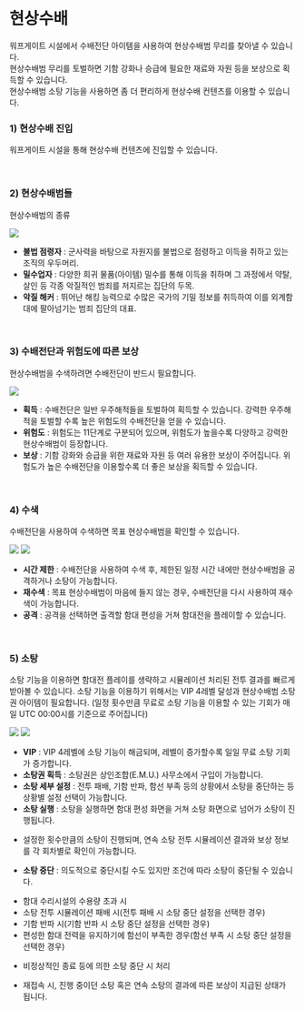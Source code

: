 # 현상수배

워프게이트 시설에서 수배전단 아이템을 사용하여 현상수배범 무리를 찾아낼 수 있습니다.<br>
현상수배범 무리를 토벌하면 기함 강화나 승급에 필요한 재료와 자원 등을 보상으로 획득할 수 있습니다.<br>
현상수배범 소탕 기능을 사용하면 좀 더 편리하게 현상수배 컨텐츠를 이용할 수 있습니다.

### 1) 현상수배 진입

워프게이트 시설을 통해 현상수배 컨텐츠에 진입할 수 있습니다.

<br>

### 2) 현상수배범들

현상수배범의 종류

![](http://astrokings.s3.amazonaws.com/html/img/help/504_01.jpg)

- **불법 점령자** : 군사력을 바탕으로 자원지를 불법으로 점령하고 이득을 취하고 있는 조직의 우두머리.<br>
- **밀수업자** : 다양한 희귀 물품(아이템) 밀수를 통해 이득을 취하며 그 과정에서 약탈, 살인 등 각종 악질적인 범죄를 저지르는 집단의 두목.<br>
- **악질 해커** : 뛰어난 해킹 능력으로 수많은 국가의 기밀 정보를 취득하여 이를 외계함대에 팔아넘기는 범죄 집단의 대표.

<br>

### 3) 수배전단과 위험도에 따른 보상

현상수배범을 수색하려면 수배전단이 반드시 필요합니다.

![](http://astrokings.s3.amazonaws.com/html/img/help/504_02.jpg)

- **획득** : 수배전단은 일반 우주해적들을 토벌하여 획득할 수 있습니다. 강력한 우주해적을 토벌할 수록 높은 위험도의 수배전단을 얻을 수 있습니다.<br>
- **위험도** : 위험도는 11단계로 구분되어 있으며, 위험도가 높을수록 다양하고 강력한 현상수배범이 등장합니다.<br>
- **보상** : 기함 강화와 승급을 위한 재료와 자원 등 여러 유용한 보상이 주어집니다. 위험도가 높은 수배전단을 이용할수록 더 좋은 보상을 획득할 수 있습니다.


<br>

### 4) 수색

수배전단을 사용하여 수색하면 목표 현상수배범을 확인할 수 있습니다.

![](http://astrokings.s3.amazonaws.com/html/img/help/504_03.jpg)
![](http://astrokings.s3.amazonaws.com/html/img/help/504_04.jpg)

- **시간 제한** : 수배전단을 사용하여 수색 후, 제한된 일정 시간 내에만 현상수배범을 공격하거나 소탕이 가능합니다.<br>
- **재수색** : 목표 현상수배범이 마음에 들지 않는 경우, 수배전단을 다시 사용하여 재수색이 가능합니다.<br>
- **공격** : 공격을 선택하면 출격할 함대 편성을 거쳐 함대전을 플레이할 수 있습니다.



<br>

### 5) 소탕

소탕 기능을 이용하면 함대전 플레이를 생략하고 시뮬레이션 처리된 전투 결과를 빠르게 받아볼 수 있습니다.
소탕 기능을 이용하기 위해서는 VIP 4레벨 달성과 현상수배범 소탕권 아이템이 필요합니다.
(일정 횟수만큼 무료로 소탕 기능을 이용할 수 있는 기회가 매일 UTC 00:00시를 기준으로 주어집니다)

![](http://astrokings.s3.amazonaws.com/html/img/help/504_05.jpg)
![](http://astrokings.s3.amazonaws.com/html/img/help/504_06.jpg)

+ **VIP** : VIP 4레벨에 소탕 기능이 해금되며, 레벨이 증가할수록 일일 무료 소탕 기회가 증가합니다.
+ **소탕권 획득** : 소탕권은 상인조합(E.M.U.) 사무소에서 구입이 가능합니다.
+ **소탕 세부 설정** : 전투 패배, 기함 반파, 함선 부족 등의 상황에서 소탕을 중단하는 등 상황별 설정 선택이 가능합니다.
+ **소탕 실행** : 소탕을 실행하면 함대 편성 화면을 거쳐 소탕 화면으로 넘어가 소탕이 진행됩니다.
 - 설정한 횟수만큼의 소탕이 진행되며, 연속 소탕 전투 시뮬레이션 결과와 보상 정보를 각 회차별로 확인이 가능합니다.
+ **소탕 중단** : 의도적으로 중단시킬 수도 있지만 조건에 따라 소탕이 중단될 수 있습니다.
 - 함대 수리시설의 수용량 초과 시
 - 소탕 전투 시뮬레이션 패배 시(전투 패배 시 소탕 중단 설정을 선택한 경우)
 - 기함 반파 시(기함 반파 시 소탕 중단 설정을 선택한 경우)
 - 편성한 함대 전력을 유지하기에 함선이 부족한 경우(함선 부족 시 소탕 중단 설정을 선택한 경우)
+ 비정상적인 종료 등에 의한 소탕 중단 시 처리
 - 재접속 시, 진행 중이던 소탕 혹은 연속 소탕의 결과에 따른 보상이 지급된 상태가 됩니다.






